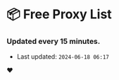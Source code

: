 # :package: Free Proxy List
### Updated every 15 minutes.

- Last updated: `2024-06-18 06:17`

:heart:

